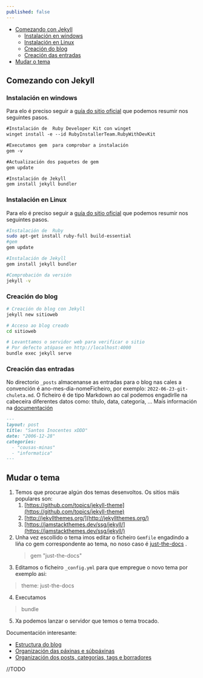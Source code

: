 ```yaml
---
published: false
---
```


- [Comezando con Jekyll](#comezando-con-jekyll)
  - [Instalación en windows](#instalación-en-windows)
  - [Instalación en Linux](#instalación-en-linux)
  - [Creación do blog](#creación-do-blog)
  - [Creación das entradas](#creación-das-entradas)
- [Mudar o tema](#mudar-o-tema)
## Comezando con Jekyll 

### Instalación en windows
Para elo é preciso seguir a [guía do sitio oficial](https://jekyllrb.com/docs/installation/windows/) que podemos resumir nos seguintes pasos. 

```ps  
#Instalación de  Ruby Developer Kit con winget
winget install -e --id RubyInstallerTeam.RubyWithDevKit

#Executamos gem  para comprobar a instalación
gem -v

#Actualización dos paquetes de gem
gem update 

#Instalación de Jekyll
gem install jekyll bundler
```

### Instalación en Linux 
Para elo é preciso seguir a [guía do sitio oficial](https://jekyllrb.com/docs/installation/other-linux/) que podemos resumir nos seguintes pasos. 

```bash 
#Instalación de  Ruby 
sudo apt-get install ruby-full build-essential
#gem
gem update

#Instalación de Jekyll
gem install jekyll bundler

#Comprobación da versión
jekyll -v
```

### Creación do blog
``` bash 
# Creación do blog con Jekyll
jekyll new sitioweb

# Acceso ao blog creado
cd sitioweb

# Levanttamos o servidor web para verificar o sitio
# Por defecto atópase en http://localhost:4000
bundle exec jekyll serve

```

### Creación das entradas
No directorio ```_posts``` almacenanse as entradas para o blog nas cales a convención é  ano-mes-dia-nomeFicheiro, por exemplo: ```2022-06-23-git-chuleta.md```. O ficheiro é de tipo Markdown ao cal podemos engadirlle na cabeceira diferentes datos como: título, data, categoría, ... Maís información na [documentación](https://jekyllrb.com/docs/variables/)

```md
---
layout: post
title: "Santos Inocentes xDDD"
date: "2006-12-28"
categories: 
  - "cousas-minas"
  - "informatica"
---
```
## Mudar o tema 
1. Temos que procurae algún dos temas desenvoltos. Os sitios máis populares son:
   1. [https://github.com/topics/jekyll-theme](https://github.com/topics/jekyll-theme)
   2. [http://jekyllthemes.org/](http://jekyllthemes.org/)
   3. [https://jamstackthemes.dev/ssg/jekyll/](https://jamstackthemes.dev/ssg/jekyll/)
2. Unha vez escollido o tema imos editar o ficheiro ```Gemfile``` engadindo a liña co gem correspondente ao tema, no noso caso é [just-the-docs](https://github.com/just-the-docs/just-the-docs) .
   > gem "just-the-docs" 
3. Editamos o ficheiro ```_config.yml``` para que empregue o novo tema por exemplo asi:
> theme: just-the-docs

4. Executamos
> bundle

5. Xa podemos lanzar o servidor que temos o tema trocado.



Documentación interesante:
* [Estructura do blog](https://jekyllrb.com/docs/structure/)
* [Organización das páxinas e súbpáxinas](https://jekyllrb.com/docs/pages/) 
* [Organización dos posts, categorías, tags e borradores](https://jekyllrb.com/docs/posts/)


//TODO 
